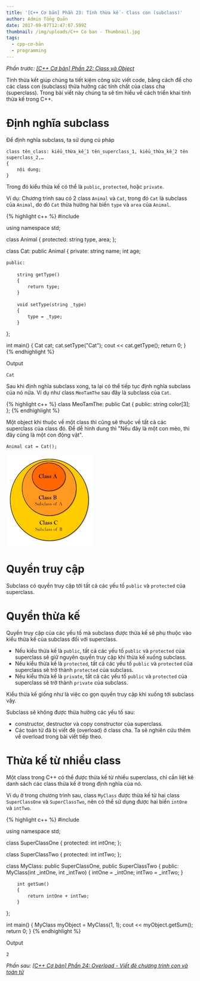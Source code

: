 ```yaml
---
title: '[C++ Cơ bản] Phần 23: Tính thừa kế - Class con (subclass)'
author: Admin Tổng Quản
date: 2017-09-07T12:47:07.599Z
thumbnail: /img/uploads/C++ Co ban - Thumbnail.jpg
tags:
  - cpp-cơ-bản
  - programming
---
```

*Phần trước: [\[C++ Cơ bản\] Phần 22: Class và Object](http://cowboycoder.tech/article/c-co-ban-phan-22-class-va-object)*

Tính thừa kết giúp chúng ta tiết kiệm công sức viết code, bằng cách để cho các class con (subclass) thừa hưởng các tính chất của class cha (superclass). Trong bài viết này chúng ta sẽ tìm hiểu về cách triển khai tính thừa kế trong C++.

# Định nghĩa subclass

Để định nghĩa subclass, ta sử dụng cú pháp

```
class tên_class: kiểu_thừa_kế_1 tên_superclass_1, kiểu_thừa_kế_2 tên superclass_2,…
{
    nội dung;
}
```

Trong đó kiểu thừa kế có thể là ```public```, ```protected```, hoặc ```private```.

Ví dụ: Chương trình sau có 2 class ```Animal``` và ```Cat```, trong đó ```Cat``` là subclass của ```Animal```, do đó ```Cat``` thừa hưởng hai biến ```type``` và ```area``` của ```Animal```.

{% highlight c++ %}
#include <iostream>

using namespace std;

class Animal
{
    protected:
        string type, area;
};

class Cat: public Animal
{
    private:
        string name;
        int age;

    public:

        string getType()
        {
            return type;
        }

        void setType(string _type)
        {
            type = _type;
        }
};

int main()
{
    Cat cat;
    cat.setType("Cat");
    cout << cat.getType();
    return 0;
}
{% endhighlight %}

Output

```
Cat
```

Sau khi định nghĩa subclass xong, ta lại có thể tiếp tục định nghĩa subclass của nó nữa. Ví dụ như class ```MeoTamThe``` sau đây là subclass của ```Cat```.

{% highlight c++ %}
class MeoTamThe: public Cat
{
    public:
        string color[3];
};
{% endhighlight %}

Một object khi thuộc về một class thì cũng sẽ thuộc về tất cả các superclass của class đó. Để dễ hình dung thì "Nếu đây là một con mèo, thì đây cũng là một con động vật".

```
Animal cat = Cat();
```

![undefined](/img/uploads/cpp-cơ-bản-22-1.jpg)
 
# Quyền truy cập

Subclass có quyền truy cập tới tất cả các yếu tố ```public``` và ```protected``` của superclass.

# Quyền thừa kế

Quyền truy cập của các yếu tố mà subclass được thừa kế sẽ phụ thuộc vào kiểu thừa kế của subclass đối với superclass.

* Nếu kiểu thừa kế là ```public```, tất cả các yếu tố ```public``` và ```protected``` của superclass sẽ giữ nguyên quyền truy cập khi thừa kế xuống subclass.
* Nếu kiểu thừa kế là ```protected```, tất cả các yếu tố ```public``` và ```protected``` của superclass sẽ trở thành ```protected``` của subclass.
* Nếu kiểu thừa kế là ```private```, tất cả các yếu tố ```public``` và ```protected``` của superclass sẽ trở thành ```private``` của subclass.

Kiểu thừa kế giống như là việc co gọn quyền truy cập khi xuống tới subclass vậy.

Subclass sẽ không được thừa hưởng các yếu tố sau:

* constructor, destructor và copy constructor của superclass.
* Các toán tử đã bị viết đè (overload) ở class cha. Ta sẽ nghiên cứu thêm về overload trong bài viết tiếp theo.

# Thừa kế từ nhiều class

Một class trong C++ có thể được thừa kế từ nhiều superclass, chỉ cần liệt kê danh sách các class thừa kế ở trong định nghĩa của nó.

Ví dụ ở trong chương trình sau, class ```MyClass``` được thừa kế từ hai class ```SuperClassOne``` và ```SuperClassTwo```, nên có thể sử dụng được hai biến ```intOne``` và ```intTwo```.

{% highlight c++ %}
#include <iostream>

using namespace std;

class SuperClassOne
{
    protected:
        int intOne;
};

class SuperClassTwo
{
    protected:
        int intTwo;
};

class MyClass: public SuperClassOne, public SuperClassTwo
{
    public:
        MyClass(int _intOne, int _intTwo)
        {
            intOne = _intOne;
            intTwo = _intTwo;
        }

        int getSum()
        {
            return intOne + intTwo;
        }
};

int main()
{
    MyClass myObject = MyClass(1, 1);
    cout << myObject.getSum();
    return 0;
}
{% endhighlight %}

Output

```
2
```

*Phần sau: [\[C++ Cơ bản\] Phần 24: Overload - Viết đè chương trình con và toán tử](http://cowboycoder.tech/article/c-co-ban-phan-24-overload-viet-de-chuong-trinh-con-va-toan-tu)*


